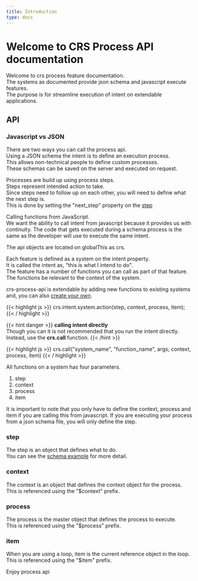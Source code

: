 ```yaml
---
title: Introduction
type: docs
---
```


# Welcome to CRS Process API documentation
Welcome to crs process feature documentation.  
The systems as documented provide json schema and javascript execute features.  
The purpose is for streamline execution of intent on extendable applications.

## API

### Javascript vs JSON

There are two ways you can call the process api.  
Using a JSON schema the intent is to define an execution process.  
This allows non-technical people to define custom processes.  
These schemas can be saved on the server and executed on request.

Processes are build up using process steps.  
Steps represent intended action to take.  
Since steps need to follow up on each other, you will need to define what the next step is.  
This is done by setting the "next_step" property on the [step](#step)

Calling functions from JavaScript.  
We want the ability to call intent from javascript because it provides us with continuity.
The code that gets executed during a schema process is the same as the developer will use to execute the same intent.

The api objects are located on globalThis as crs.

Each feature is defined as a system on the intent property.  
It is called the intent as, "this is what I intend to do".  
The feature has a number of functions you can call as part of that feature.  
The functions be relevant to the context of the system.

crs-process-api is extendable by adding new functions to existing systems and, you can also [create your own](/docs/create).

{{< highlight js >}}
crs.intent.system.action(step, context, process, item);
{{< / highlight >}}

{{< hint danger >}}
**calling intent directly**  
Though you can it is not recommended that you run the intent directly.
Instead, use the **crs.call** function.
{{< /hint >}}

{{< highlight js >}}
crs.call("system_name", "function_name", args, context, process, item)
{{< / highlight >}}

All functions on a system has four parameters.

1. step
2. context
3. process
4. item

It is important to note that you only have to define the context, process and item if you are calling this from javascript.
If you are executing your process from a json schema file, you will only define the step.

### step
The step is an object that defines what to do.  
You can see the [schema example](/docs/example/#step-parts) for more detail.

### context
The context is an object that defines the context object for the process.    
This is referenced using the "$context" prefix.

### process
The process is the master object that defines the process to execute.    
This is referenced using the "$process" prefix.

### item
When you are using a loop, item is the current reference object in the loop.  
This is referenced using the "$item" prefix.

Enjoy process api